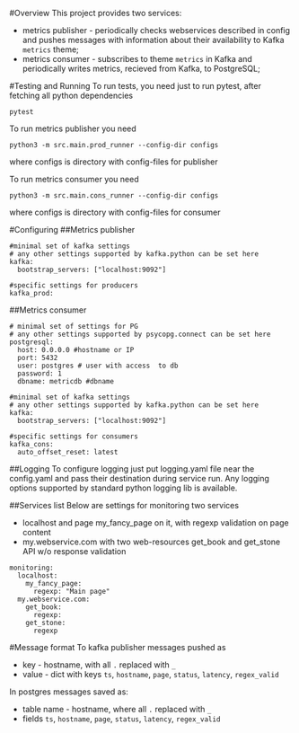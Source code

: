 #Overview
This project provides two services:
- metrics publisher - periodically checks webservices described in 
config and pushes messages with information about their availability
 to Kafka `metrics` theme;
- metrics consumer - subscribes to theme `metrics` in Kafka and periodically
writes metrics, recieved from Kafka, to PostgreSQL;

#Testing and Running 
To run tests, you need just to run pytest, after fetching all python dependencies
```
pytest
```

To run metrics publisher you need
```
python3 -m src.main.prod_runner --config-dir configs
```
where configs is directory with config-files for publisher

To run metrics consumer you need
```
python3 -m src.main.cons_runner --config-dir configs
```
where configs is directory with config-files for consumer


#Configuring
##Metrics publisher
```
#minimal set of kafka settings
# any other settings supported by kafka.python can be set here
kafka:
  bootstrap_servers: ["localhost:9092"] 

#specific settings for producers
kafka_prod:
```

##Metrics consumer
```
# minimal set of settings for PG
# any other settings supported by psycopg.connect can be set here
postgresql:
  host: 0.0.0.0 #hostname or IP
  port: 5432
  user: postgres # user with access  to db
  password: 1
  dbname: metricdb #dbname

#minimal set of kafka settings
# any other settings supported by kafka.python can be set here
kafka:
  bootstrap_servers: ["localhost:9092"] 

#specific settings for consumers
kafka_cons:
  auto_offset_reset: latest
```

##Logging
To configure logging just put logging.yaml file near the config.yaml and pass 
their destination during service run. Any logging options supported by
standard python logging lib is available.

##Services list
Below are settings for monitoring two services 
- localhost and page my_fancy_page on it, with regexp validation on page content
- my.webservice.com with two web-resources get_book and get_stone API w/o 
response validation
```
monitoring:
  localhost:
    my_fancy_page:
      regexp: "Main page"
  my.webservice.com:
    get_book:
      regexp: 
    get_stone:
      regexp  
```

#Message format
To kafka publisher messages pushed as
- key - hostname, with all `.` replaced with `_`
- value - dict with keys `ts`, `hostname`, `page`, `status`, `latency`, `regex_valid`

In postgres messages saved as:
- table name - hostname, where all `.` replaced with `_`
- fields `ts`, `hostname`, `page`, `status`, `latency`, `regex_valid`